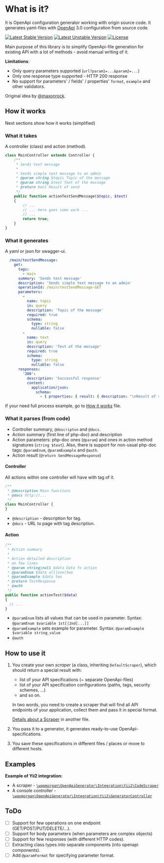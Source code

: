 # What is it?
It is OpenApi configuration generator working with origin source code.
It generates yaml-files with [OpenApi](https://swagger.io/docs/specification/about/) 3.0 configuration from source code.

[![Latest Stable Version](https://poser.pugx.org/wapmorgan/openapi-generator/v/stable)](https://packagist.org/packages/wapmorgan/openapi-generator)
[![Latest Unstable Version](https://poser.pugx.org/wapmorgan/openapi-generator/v/unstable)](https://packagist.org/packages/wapmorgan/openapi-generator)
[![License](https://poser.pugx.org/wapmorgan/openapi-generator/license)](https://packagist.org/packages/wapmorgan/openapi-generator)

Main purpose of this library is to simplify OpenApi-file generation for existing API with a lot of methods - avoid manual writing of it.

**Limitations**:
- Only query parameters supported (`url?param1=...&param2=...`)
- Only one response type supported - HTTP 200 response
- No support for parameters' / fields' / properties' `format`, `example` and other validators.

Original idea by [@maxonrock](https://github.com/maxonrock).

## How it works

Next sections show how it works (simplified)

### What it takes
A controller (class) and action (method).

```php
class MainController extends Controller {
    /**
     * Sends test message
     *
     * Sends simple text message to an admin
     * @param string $topic Topic of the message
     * @param string $text Text of the message
     * @return bool Result of send
     */
    public function actionTestSendMessage($topic, $text)
    {
        // ...
        // ... here goes some work ...
        // ...
        return true;
    }
}
```

### What it generates
A yaml or json for swagger-ui.

```yaml
  /main/testSendMessage:
    get:
      tags:
        - main
      summary: 'Sends test message'
      description: 'Sends simple text message to an admin'
      operationId: /main/testSendMessage-GET
      parameters:
        -
          name: topic
          in: query
          description: 'Topic of the message'
          required: true
          schema:
            type: string
            nullable: false
        -
          name: text
          in: query
          description: 'Text of the message'
          required: true
          schema:
            type: string
            nullable: false
      responses:
        '200':
          description: 'Successful response'
          content:
            application/json:
              schema:
                - { properties: { result: { description: "\nResult of send", type: boolean, nullable: false } } }
```

If your need full process example, go to [How it works](docs/how_it_works.md) file.

### What it parses (from code)

- Controller summary, `@descripton` and `@docs`.
- Action summary (first line of php-doc) and description
- Action parameters: php-doc ones (`@param`) and ones in action method signatures (`string $text`).
Also, there is support for non-usual php-doc tags: `@paramEnum`, `@paramExample` and `@auth`.
- Action result (`@return SendMessageResponse`)

#### Controller

All actions within one controller will have with tag of it.

```php
/**
 * @description Main functions
 * @docs http://...
 */
class MainController {
}
```

- `@description` - description for tag.
- `@docs` - URL to page with tag description.

#### Action

```php
/**
 * Action summary
 *
 * Action detailed description
 * on few lines
 * @param string|null $data Data fo action
 * @paramEnum $data all|one|two
 * @paramExample $data two
 * @return TestResponse
 * @auth
 */
public function actionTest($data)
{
  // ...
}
```

- `@paramEnum` lists all values that can be used in parameter. Syntax: `@paramEnum $variable 1st[|2nd[...]]`
- `@paramExample` sets example for parameter. Syntax: `@paramExample $variable string_value`
- `@auth` 

## How to use it

1. You create your own _scraper_ (a class, inheriting `DefaultScraper`), which should return a special result with:
    - list of your API specifications (~ separate OpenApi-files)
    - list of your API specification configurations (paths, tags, security schemes, ...)
    - and so on.

    In two words, you need to create a scraper that will find all API endpoints of your application, collect them and pass it in special format.

    [Details about a Scraper](docs/scraper_result.md) in another file.

2. You pass it to a generator, it generates ready-to-use OpenApi-specifications.
3. You save these specifications in different files / places or move to different hosts.

## Examples

**Example of Yii2 integration:**

- A scraper - [`\wapmorgan\OpenApiGenerator\Integration\Yii2\CodeScraper`](src/Integration/Yii2/CodeScraper.php)
- A console controller - [`\wapmorgan\OpenApiGenerator\Integration\Yii2\GeneratorController`](src/Integration/Yii2/GeneratorController.php)

## ToDo
- [ ] Support for few operations on one endpoint (GET/POST/PUT/DELETE/...).
- [ ] Support for body parameters (when parameters are complex objects)
- [ ] Support for few responses (with different HTTP codes).
- [ ] Extracting class types into separate components (into openapi components).
- [ ] Add `@paramFormat` for specifying parameter format.
